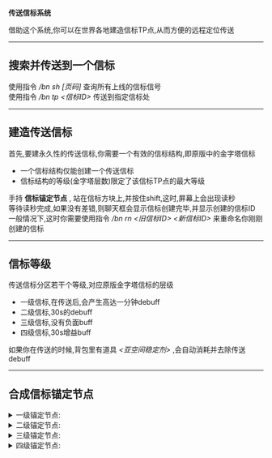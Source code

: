 **传送信标系统**

借助这个系统,你可以在世界各地建造信标TP点,从而方便的远程定位传送  

***  
## 搜索并传送到一个信标
使用指令 */bn sh [页码]* 查询所有上线的信标信号  
使用指令 */bn tp <信标ID>* 传送到指定信标处

***  
## 建造传送信标
首先,要建永久性的传送信标,你需要一个有效的信标结构,即原版中的金字塔信标
* 一个信标结构仅能创建一个传送信标
* 信标结构的等级(金字塔层数)限定了该信标TP点的最大等级  

手持 **信标锚定节点** , 站在信标方块上,并按住shift,这时,屏幕上会出现读秒  
等待读秒完成,如果没有差错,则聊天框会显示信标创建完毕,并显示创建的信标ID   
一般情况下,这时你需要使用指令 */bn rn <旧信标ID> <新信标ID>* 来重命名你刚刚创建的信标

***
## 信标等级
传送信标分区若干个等级,对应原版金字塔信标的层级  
* 一级信标,在传送后,会产生高达一分钟debuff
* 二级信标,30s的debuff
* 三级信标,没有负面buff
* 四级信标,30s增益buff

如果你在传送的时候,背包里有道具 *<亚空间稳定剂>* ,会自动消耗并去除传送debuff

***
## 合成信标锚定节点
<details>
<summary>一级锚定节点:</summary>

![beacon_1.PNG](https://img13.360buyimg.com/ddimg/jfs/t1/193918/4/803/12195/608d6544Eee649d56/f39db1a1e435118a.png)
</details>
<details>
<summary>二级锚定节点:</summary>

![beacon_2.png](https://img12.360buyimg.com/ddimg/jfs/t1/184181/10/1836/13780/608d6544Ea1b130e0/d213012dbe608da9.png)
</details>
<details>
<summary>三级锚定节点:</summary>

![beacon_3.PNG](https://img11.360buyimg.com/ddimg/jfs/t1/193789/27/833/12899/608d6544Ecb20c310/a44ba54e59223100.png)
</details>
<details>
<summary>四级锚定节点:</summary>

![beacon_4.PNG](https://img12.360buyimg.com/ddimg/jfs/t1/172364/39/7353/16686/608d6544E991556e6/e2164ea08f25aeb8.png)
</details>
